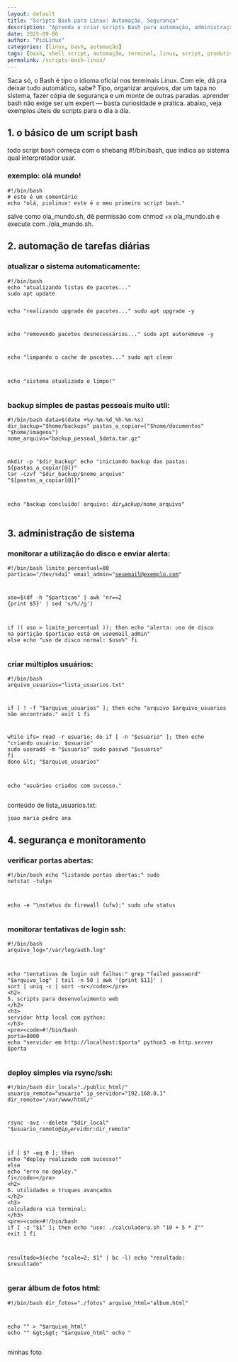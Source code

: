 ```yaml
---
layout: default
title: "Scripts Bash para Linux: Automação, Segurança"
description: "Aprenda a criar scripts Bash para automação, administração, segurança e desenvolvimento. Exemplos práticos para quem usa terminal."
date: 2025-09-06
author: "PioLinux"
categories: [linux, bash, automação]
tags: [bash, shell script, automação, terminal, linux, script, produtividade]
permalink: /scripts-bash-linux/
---
```


<section class="post-content">
    <p>
     Saca só, o Bash é tipo o idioma oficial nos terminais Linux. Com ele, dá pra deixar tudo automático, sabe? Tipo, organizar arquivos, dar um tapa no sistema, fazer cópia de segurança e um monte de outras paradas. aprender bash não exige ser um expert — basta curiosidade e prática. abaixo, veja exemplos úteis de scripts para o dia a dia.
    </p>
    <h2>
     1. o básico de um script bash
    </h2>
    <p>
     todo script bash começa com o shebang #!/bin/bash, que indica ao sistema qual interpretador usar.
    </p>
    <h3>
     exemplo: olá mundo!
    </h3>
    <pre><code>#!/bin/bash
# este é um comentário
echo "olá, piolinux! este é o meu primeiro script bash."</code></pre>
    <p>
     salve como ola_mundo.sh, dê permissão com chmod +x ola_mundo.sh e execute com ./ola_mundo.sh.
    </p>
    <h2>
     2. automação de tarefas diárias
    </h2>
    <h3>
     atualizar o sistema automaticamente:
    </h3>
    <pre><code>#!/bin/bash
echo "atualizando listas de pacotes..."
sudo apt update

echo "realizando upgrade de pacotes..."
sudo apt upgrade -y

echo "removendo pacotes desnecessários..."
sudo apt autoremove -y

echo "limpando o cache de pacotes..."
sudo apt clean

echo "sistema atualizado e limpo!"</code></pre>
    <h3>
     backup simples de pastas pessoais muito util:
    </h3>
    <pre><code>#!/bin/bash
data=$(date +%y-%m-%d_%h-%m-%s)
dir_backup="$home/backups"
pastas_a_copiar=("$home/documentos" "$home/imagens")
nome_arquivo="backup_pessoal_$data.tar.gz"

mkdir -p "$dir_backup"
echo "iniciando backup das pastas: ${pastas_a_copiar[@]}"
tar -czvf "$dir_backup/$nome_arquivo" "${pastas_a_copiar[@]}"

echo "backup concluído! arquivo: $dir_backup/$nome_arquivo"</code></pre>
    <h2>
     3. administração de sistema
    </h2>
    <h3>
     monitorar a utilização do disco e enviar alerta:
    </h3>
    <pre><code>#!/bin/bash
limite_percentual=80
particao="/dev/sda1"
email_admin="seuemail@exemplo.com"

uso=$(df -h "$particao" | awk 'nr==2 {print $5}' | sed 's/%//g')

if (( uso &gt; limite_percentual )); then
    echo "alerta: uso de disco na partição $particao está em $uso%!" | mail -s "alerta de disco" "$email_admin"
else
    echo "uso de disco normal: $uso%"
fi</code></pre>
    <h3>
     criar múltiplos usuários:
    </h3>
    <pre><code>#!/bin/bash
arquivo_usuarios="lista_usuarios.txt"

if [ ! -f "$arquivo_usuarios" ]; then
    echo "arquivo $arquivo_usuarios não encontrado."
    exit 1
fi

while ifs= read -r usuario; do
    if [ -n "$usuario" ]; then
        echo "criando usuário: $usuario"
        sudo useradd -m "$usuario"
        sudo passwd "$usuario"
    fi
done &lt; "$arquivo_usuarios"

echo "usuários criados com sucesso."</code></pre>
    <p>
     conteúdo de lista_usuarios.txt:
    </p>
    <pre><code>joao
maria
pedro
ana</code></pre>
    <h2>
     4. segurança e monitoramento
    </h2>
    <h3>
     verificar portas abertas:
    </h3>
    <pre><code>#!/bin/bash
echo "listando portas abertas:"
sudo netstat -tulpn

echo -e "\nstatus do firewall (ufw):"
sudo ufw status</code></pre>
    <h3>
     monitorar tentativas de login ssh:
    </h3>
    <pre><code>#!/bin/bash
arquivo_log="/var/log/auth.log"

echo "tentativas de login ssh falhas:"
grep "failed password" "$arquivo_log" | tail -n 50 | awk '{print $11}' | sort | uniq -c | sort -nr</code></pre>
    <h2>
     5. scripts para desenvolvimento web
    </h2>
    <h3>
     servidor http local com python:
    </h3>
    <pre><code>#!/bin/bash
porta=8000
echo "servidor em http://localhost:$porta"
python3 -m http.server $porta</code></pre>
    <h3>
     deploy simples via rsync/ssh:
    </h3>
    <pre><code>#!/bin/bash
dir_local="./public_html/"
usuario_remoto="usuario"
ip_servidor="192.168.0.1"
dir_remoto="/var/www/html/"

rsync -avz --delete "$dir_local" "$usuario_remoto@$ip_servidor:$dir_remoto"

if [ $? -eq 0 ]; then
    echo "deploy realizado com sucesso!"
else
    echo "erro no deploy."
fi</code></pre>
    <h2>
     6. utilidades e truques avançados
    </h2>
    <h3>
     calculadora via terminal:
    </h3>
    <pre><code>#!/bin/bash
if [ -z "$1" ]; then
    echo "uso: ./calculadora.sh \"10 + 5 * 2\""
    exit 1
fi

resultado=$(echo "scale=2; $1" | bc -l)
echo "resultado: $resultado"</code></pre>
    <h3>
     gerar álbum de fotos html:
    </h3>
    <pre><code>#!/bin/bash
dir_fotos="./fotos"
arquivo_html="album.html"

echo "" &gt; "$arquivo_html"
echo "" &gt;&gt; "$arquivo_html"
echo "</code></pre>
    <p>
     minhas foto
    </p>
   </section>
 
 
